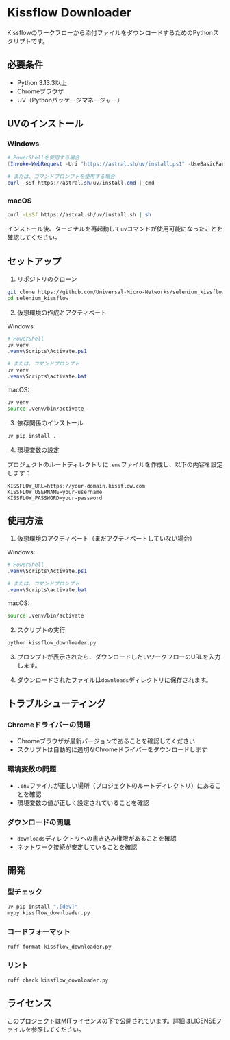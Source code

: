 # Kissflow Downloader

Kissflowのワークフローから添付ファイルをダウンロードするためのPythonスクリプトです。

## 必要条件

- Python 3.13.3以上
- Chromeブラウザ
- UV（Pythonパッケージマネージャー）

## UVのインストール

### Windows
```powershell
# PowerShellを使用する場合
(Invoke-WebRequest -Uri "https://astral.sh/uv/install.ps1" -UseBasicParsing).Content | pwsh -Command -

# または、コマンドプロンプトを使用する場合
curl -sSf https://astral.sh/uv/install.cmd | cmd
```

### macOS
```bash
curl -LsSf https://astral.sh/uv/install.sh | sh
```

インストール後、ターミナルを再起動して`uv`コマンドが使用可能になったことを確認してください。

## セットアップ

1. リポジトリのクローン
```bash
git clone https://github.com/Universal-Micro-Networks/selenium_kissflow.git
cd selenium_kissflow
```

2. 仮想環境の作成とアクティベート

Windows:
```powershell
# PowerShell
uv venv
.venv\Scripts\Activate.ps1

# または、コマンドプロンプト
uv venv
.venv\Scripts\activate.bat
```

macOS:
```bash
uv venv
source .venv/bin/activate
```

3. 依存関係のインストール
```bash
uv pip install .
```

4. 環境変数の設定

プロジェクトのルートディレクトリに`.env`ファイルを作成し、以下の内容を設定します：
```env
KISSFLOW_URL=https://your-domain.kissflow.com
KISSFLOW_USERNAME=your-username
KISSFLOW_PASSWORD=your-password
```

## 使用方法

1. 仮想環境のアクティベート（まだアクティベートしていない場合）

Windows:
```powershell
# PowerShell
.venv\Scripts\Activate.ps1

# または、コマンドプロンプト
.venv\Scripts\activate.bat
```

macOS:
```bash
source .venv/bin/activate
```

2. スクリプトの実行
```bash
python kissflow_downloader.py
```

3. プロンプトが表示されたら、ダウンロードしたいワークフローのURLを入力します。

4. ダウンロードされたファイルは`downloads`ディレクトリに保存されます。

## トラブルシューティング

### Chromeドライバーの問題
- Chromeブラウザが最新バージョンであることを確認してください
- スクリプトは自動的に適切なChromeドライバーをダウンロードします

### 環境変数の問題
- `.env`ファイルが正しい場所（プロジェクトのルートディレクトリ）にあることを確認
- 環境変数の値が正しく設定されていることを確認

### ダウンロードの問題
- `downloads`ディレクトリへの書き込み権限があることを確認
- ネットワーク接続が安定していることを確認

## 開発

### 型チェック
```bash
uv pip install ".[dev]"
mypy kissflow_downloader.py
```

### コードフォーマット
```bash
ruff format kissflow_downloader.py
```

### リント
```bash
ruff check kissflow_downloader.py
```

## ライセンス

このプロジェクトはMITライセンスの下で公開されています。詳細は[LICENSE](LICENSE)ファイルを参照してください。
